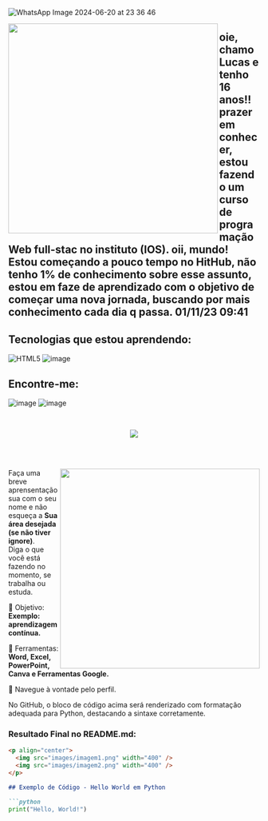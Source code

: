 ![WhatsApp Image 2024-06-20 at 23 36 46](https://github.com/llucasOld/llucasOld/assets/146960605/0db9dff1-8d30-46f3-b6eb-5a064841e129)


<img align="left" widht="360px" height="420px" src="https://github.com/llucasOld/llucasOld/assets/146960605/7bfbc554-ab25-4c9b-a274-d27b22e5241f">

## oie, chamo Lucas e tenho 16 anos!! prazer em conhecer, estou fazendo um curso de programação Web full-stac no instituto (IOS). oii, mundo! Estou começando a pouco tempo no HitHub, não tenho 1% de conhecimento sobre esse assunto, estou em faze de aprendizado com o objetivo de começar uma nova jornada, buscando por mais conhecimento cada dia q passa. 01/11/23 09:41




</img>

## Tecnologias que estou aprendendo:
![HTML5](https://img.shields.io/badge/html5-%23E34F26.svg?style=for-the-badge&logo=html5&logoColor=white) ![image](https://github.com/MarquinCss/Aula-de-ReadMe-md/assets/115740827/a3d3f463-6dcc-481c-b402-51f40caa1cf6)


## Encontre-me:
![image](https://github.com/llucasOld/Aula-de-ReadMe-md/assets/115740827/08001cad-80e6-4603-b1df-23c75c2f4053)  ![image](https://github.com/MarquinCss/Aula-de-ReadMe-md/assets/115740827/210889f6-785a-4788-bd99-6506e0d2dc71) 

<br> 

<div align="center"> 

  
 <a href="https://github.com/MarquinCss/github-readme-stats"><img align="center" src="https://github-readme-stats.vercel.app/api/top-langs/?username=MarquinCss&layout=compact&theme=dark&hide_border=true" /></a> 





</img>

</div>

<br> <br>

<img src="https://raw.githubusercontent.com/MicaelliMedeiros/micaellimedeiros/master/image/computer-illustration.png" min-width="400px" max-width="400px" width="400px" align="right">

<p align="left"> 
  Faça uma breve aprensentação sua com o seu nome e não esqueça a <strong>Sua área desejada (se não tiver ignore)</strong>. <br>
  Diga o que você está fazendo no momento, se trabalha ou estuda.
</p>

<p align="left">
 
  🦄 Objetivo: **Exemplo: aprendizagem contínua.**
</p>

<p align="left">
</p>

  💼 Ferramentas:  **Word, Excel, PowerPoint, Canva e Ferramentas Google.**


<p align="left">
  💌 Navegue à vontade pelo perfil.
</p>












</img>



No GitHub, o bloco de código acima será renderizado com formatação adequada para Python, destacando a sintaxe corretamente.

### Resultado Final no README.md:

```markdown
<p align="center">
  <img src="images/imagem1.png" width="400" />
  <img src="images/imagem2.png" width="400" /> 
</p>

## Exemplo de Código - Hello World em Python

```python
print("Hello, World!")

